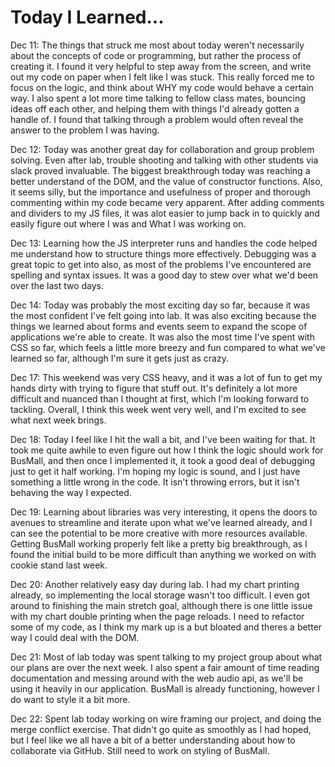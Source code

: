 # Today I Learned...

Dec 11: The things that struck me most about today weren't necessarily about the concepts of
code or programming, but rather the process of creating it. I found it very helpful to step away
from the screen, and write out my code on paper when I felt like I was stuck. This really
forced me to focus on the logic, and think about WHY my code would behave a certain way. I also
spent a lot more time talking to fellow class mates, bouncing ideas off each other, and helping them with things I'd already gotten a handle of. I found that talking through a problem would often reveal the answer to the problem I was having.

Dec 12: Today was another great day for collaboration and group problem solving. Even after lab, trouble shooting and talking with other students via slack proved invaluable. The biggest breakthrough today was reaching a better understand of the DOM, and the value of constructor functions. Also, it seems silly, but the importance and usefulness of proper and thorough commenting within my code became very apparent. After adding comments and dividers to my JS files, it was alot easier to jump back in to quickly and easily figure out where I was and What I was working on.

Dec 13: Learning how the JS interpreter runs and handles the code helped me understand how to structure things more effectively. Debugging was a great topic to get into also, as most of the problems I've encountered are spelling and syntax issues. It was a good day to stew over what we'd been over the last two days.

Dec 14: Today was probably the most exciting day so far, because it was the most confident I've felt going into lab. It was also exciting because the things we learned about forms and events seem to expand the scope of applications we're able to create. It was also the most time I've spent with CSS so far, which feels a little more breezy and fun compared to what we've learned so far, although I'm sure it gets just as crazy.

Dec 17: This weekend was very CSS heavy, and it was a lot of fun to get my hands dirty with trying to figure that stuff out. It's definitely a lot more difficult and nuanced than I thought at first, which I'm looking forward to tackling. Overall, I think this week went very well, and I'm excited to see what next week brings.

Dec 18: Today I feel like I hit the wall a bit, and I've been waiting for that. It took me quite awhile to even figure out how I think the logic should work for BusMall, and then once I implemented it, it took a good deal of debugging just to get it half working. I'm hoping my logic is sound, and I just have something a little wrong in the code. It isn't throwing errors, but it isn't behaving the way I expected.

Dec 19: Learning about libraries was very interesting, it opens the doors to avenues to streamline and iterate upon what we've learned already, and I can see the potential to be more creative with more resources available. Getting BusMall working properly felt like a pretty big breakthrough, as I found the initial build to be more difficult than anything we worked on with cookie stand last week.

Dec 20: Another relatively easy day during lab. I had my chart printing already, so implementing the local storage wasn't too difficult. I even got around to finishing the main stretch goal, although there is one little issue with my chart double printing when the page reloads. I need to refactor some of my code, as I think my mark up is a but bloated and theres a better way I could deal with the DOM.

Dec 21: Most of lab today was spent talking to my project group about what our plans are over the next week. I also spent a fair amount of time reading documentation and messing around with the web audio api, as we'll be using it heavily in our application. BusMall is already functioning, however I do want to style it a bit more.

Dec 22: Spent lab today working on wire framing our project, and doing the merge conflict exercise. That didn't go quite as smoothly as I had hoped, but I feel like we all have a bit of a better understanding about how to collaborate via GitHub. Still need to work on styling of BusMall.
